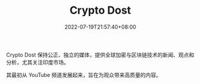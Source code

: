 ﻿---
weight: 
title: "Crypto Dost"
description: "Crypto Dost 保持公正、独立的媒体，提供全球加密与区块链技术的新闻、观点和分析，尤其关注印度市场"
date: 2022-07-19T21:57:40+08:00
lastmod: 2022-07-19T16:45:40+08:00
draft: false
authors: ["june"]
featuredImage: "crypto-dost.jpg"
link: "https://www.cryptodost.io/"
tags: ["元宇宙资讯","Crypto Dost"]
categories: ["navigation"]
navigation: ["元宇宙资讯"]
lightgallery: true
toc: true
pinned: false
recommend: false
recommend1: false
---
Crypto Dost 保持公正、独立的媒体，提供全球加密与区块链技术的新闻、观点和分析，尤其关注印度市场。

其最初从 YouTube 频道发展起来，旨在为观众带来高质量的内容。